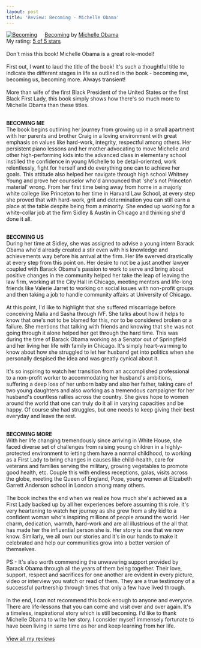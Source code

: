 ```yaml
---
layout: post
title: 'Review: Becoming - Michelle Obama'
---
```


<a href="https://www.goodreads.com/book/show/38746485-becoming" style="float: left; padding-right: 20px"><img border="0" alt="Becoming" src="https://i.gr-assets.com/images/S/compressed.photo.goodreads.com/books/1528206996l/38746485._SX98_.jpg" /></a><a href="https://www.goodreads.com/book/show/38746485-becoming">Becoming</a> by <a href="https://www.goodreads.com/author/show/2338628.Michelle_Obama">Michelle Obama</a><br/>
My rating: <a href="https://www.goodreads.com/review/show/3480666902">5 of 5 stars</a><br /><br />
Don't miss this book! Michelle Obama is a great role-model! <br /><br />First out, I want to laud the title of the book! It's such a thoughtful title to indicate the different stages in life as outlined in the book - becoming me, becoming us, becoming more. Always transient! <br /><br />More than wife of the first Black President of the United States or the first Black First Lady, this book simply shows how there's so much more to Michelle Obama than these titles. <br /><br />

**BECOMING ME**
<br />The book begins outlining her journey from growing up in a small apartment with her parents and brother Craig in a loving environment with great emphasis on values like hard-work, integrity, respectful among others. Her persistent piano lessons and her mother advocating to move Michelle and other high-performing kids into the advanced class in elementary school instilled the confidence in young Michelle to be detail-oriented, work relentlessly, fight for herself and do everything one can to achieve her goals. This attitude also helped her navigate through high school Whitney Young and prove her counselor who'd announced that 'she's not Princeton material' wrong. From her first time being away from home in a majorly white college like Princeton to her time in Harvard Law School, at every step she proved that with hard-work, grit and determination you can still earn a place at the table despite being from a minority. She ended up working for a white-collar job at the firm Sidley & Austin in Chicago and thinking she'd done it all. <br /><br />

**BECOMING US**
<br />During her time at Sidley, she was assigned to advise a young intern Barack Obama who'd already created a stir even with his knowledge and achievements way before his arrival at the firm. Her life swerved drastically at every step from this point on. Her desire to not be a just another lawyer coupled with Barack Obama's passion to work to serve and bring about positive changes in the community helped her take the leap of leaving the law firm, working at the City Hall in Chicago, meeting mentors and life-long friends like Valerie Jarret to working on social issues with non-profit groups and then taking a job to handle community affairs at University of Chicago. <br /><br />At this point, I'd like to highlight that she suffered miscarriage before conceiving Malia and Sasha through IVF. She talks about how it helps to know that one's not to be blamed for this, nor to be considered broken or a failure. She mentions that talking with friends and knowing that she was not going through it alone helped her get through the hard time. This was during the time of Barack Obama working as a Senator out of Springfield and her living her life with family in Chicago. It's simply heart-warming to know about how she struggled to let her husband get into politics when she personally despised the idea and was greatly cynical about it. <br /><br />It's so inspiring to watch her transition from an accomplished professional to a non-profit worker to accommodating her husband's ambitions, suffering a deep loss of her unborn baby and also her father, taking care of two young daughters and also working as a tremendous campaigner for her husband's countless rallies across the country. She gives hope to women around the world that one can truly do it all in varying capacities and be happy. Of course she had struggles, but one needs to keep giving their best everyday and leave the rest. <br /><br />

**BECOMING MORE**
<br />With her life changing tremendously since arriving in White House, she faced diverse set of challenges from raising young children in a highly-protected environment to letting them have a normal childhood, to working as a First Lady to bring changes in causes like child-health, care for veterans and families serving the military, growing vegetables to promote good health, etc. Couple this with endless receptions, galas, visits across the globe, meeting the Queen of England, Pope, young women at Elizabeth Garrett Anderson school in London among many others. <br /><br />The book inches the end when we realize how much she's achieved as a First Lady backed up by all her experiences before assuming this role. It's very heartening to watch her journey as she grew from a shy kid to a confident woman who's inspiring millions of people around the world. Her charm, dedication, warmth, hard-work and are all illustrious of the all that has made her the influential person she is. Her story is one that we now know. Similarly, we all own our stories and it's in our hands to make it celebrated and help our communities grow into a better version of themselves. <br /><br />PS - It's also worth commending the unwavering support provided by Barack Obama through all the years of them being together. Their love, support, respect and sacrifices for one another are evident in every picture, video or interview you watch or read of them. They are a true testimony of a successful partnership through times that only a few have lived through. <br /><br />In the end, I can not recommend this book enough to anyone and everyone. There are life-lessons that you can come and visit over and over again. It's a timeless, inspirational story which is still becoming. I'd like to thank Michelle Obama to write her story. I consider myself immensely fortunate to have been living in same time as her and keep learning from her life.
<br/><br/>
<a href="https://www.goodreads.com/review/list/10354359-sheekha">View all my reviews</a>